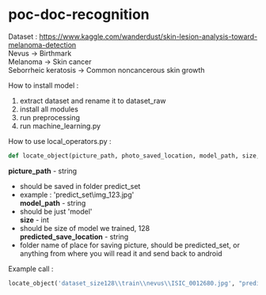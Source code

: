 # poc-doc-recognition
Dataset : https://www.kaggle.com/wanderdust/skin-lesion-analysis-toward-melanoma-detection<br/>
Nevus -> Birthmark<br/>
Melanoma -> Skin cancer<br/>
Seborrheic keratosis -> Common noncancerous skin growth<br/>

How to install model :
1. extract dataset and rename it to dataset_raw<br/>
2. install all modules<br/>
3. run preprocessing<br/>
4. run machine_learning.py<br/>

How to use local_operators.py :<br/>
```python
def locate_object(picture_path, photo_saved_location, model_path, size, predicted_save_location)
```
**picture_path** - string <br/>
* should be saved in folder predict_set<br/>
* example : 'predict_set\\img_123.jpg'<br/>
**model_path** - string<br/>
* should be just 'model'<br/>
**size** - int<br/>
* should be size of model we trained, 128<br/>
**predicted_save_location** - string<br/>
* folder name of place for saving picture, should be predicted_set, or anything from where you will read it and send back to android</br>

Example call : 
```python
locate_object('dataset_size128\\train\\nevus\\ISIC_0012680.jpg', "predict_set", "model", 128, "predicted_set")
```



